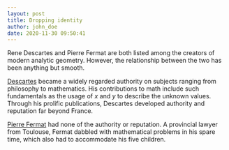 ```yaml
---
layout: post
title: Dropping identity
author: john_doe
date: 2020-11-30 09:50:41
---
```

Rene Descartes and Pierre Fermat are both listed among the creators of modern analytic geometry. However, the relationship between the two has been anything but smooth.

[Descartes](https://en.wikipedia.org/wiki/Ren%C3%A9_Descartes) became a widely regarded authority on subjects ranging from philosophy to mathematics. His contributions to math include such fundamentals as the usage of *x* and *y* to describe the unknown values. Through his prolific publications, Descartes developed authority and reputation far beyond France.

[Pierre Fermat](https://en.wikipedia.org/wiki/Pierre_de_Fermat) had none of the authority or reputation. A provincial lawyer from Toulouse, Fermat dabbled with mathematical problems in his spare time, which also had to accommodate his five children.